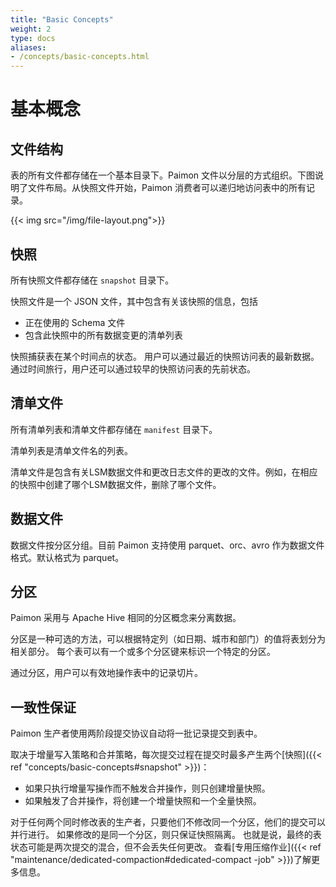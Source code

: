 ```yaml
---
title: "Basic Concepts"
weight: 2
type: docs
aliases:
- /concepts/basic-concepts.html
---
```

<!--
Licensed to the Apache Software Foundation (ASF) under one
or more contributor license agreements.  See the NOTICE file
distributed with this work for additional information
regarding copyright ownership.  The ASF licenses this file
to you under the Apache License, Version 2.0 (the
"License"); you may not use this file except in compliance
with the License.  You may obtain a copy of the License at

  http://www.apache.org/licenses/LICENSE-2.0

Unless required by applicable law or agreed to in writing,
software distributed under the License is distributed on an
"AS IS" BASIS, WITHOUT WARRANTIES OR CONDITIONS OF ANY
KIND, either express or implied.  See the License for the
specific language governing permissions and limitations
under the License.
-->

# 基本概念

## 文件结构

表的所有文件都存储在一个基本目录下。Paimon 文件以分层的方式组织。下图说明了文件布局。从快照文件开始，Paimon 消费者可以递归地访问表中的所有记录。

{{< img src="/img/file-layout.png">}}

## 快照

所有快照文件都存储在 `snapshot` 目录下。

快照文件是一个 JSON 文件，其中包含有关该快照的信息，包括

* 正在使用的 Schema 文件
* 包含此快照中的所有数据变更的清单列表

快照捕获表在某个时间点的状态。
用户可以通过最近的快照访问表的最新数据。
通过时间旅行，用户还可以通过较早的快照访问表的先前状态。


## 清单文件

所有清单列表和清单文件都存储在 `manifest` 目录下。

清单列表是清单文件名的列表。

清单文件是包含有关LSM数据文件和更改日志文件的更改的文件。例如，在相应的快照中创建了哪个LSM数据文件，删除了哪个文件。

## 数据文件

数据文件按分区分组。目前 Paimon 支持使用 parquet、orc、avro 作为数据文件格式。默认格式为 parquet。

## 分区

Paimon 采用与 Apache Hive 相同的分区概念来分离数据。

分区是一种可选的方法，可以根据特定列（如日期、城市和部门）的值将表划分为相关部分。 每个表可以有一个或多个分区键来标识一个特定的分区。

通过分区，用户可以有效地操作表中的记录切片。

## 一致性保证

Paimon 生产者使用两阶段提交协议自动将一批记录提交到表中。

取决于增量写入策略和合并策略，每次提交过程在提交时最多产生两个[快照]({{< ref "concepts/basic-concepts#snapshot" >}})：

- 如果只执行增量写操作而不触发合并操作，则只创建增量快照。
- 如果触发了合并操作，将创建一个增量快照和一个全量快照。

对于任何两个同时修改表的生产者，只要他们不修改同一个分区，他们的提交可以并行进行。
如果修改的是同一个分区，则只保证快照隔离。
也就是说，最终的表状态可能是两次提交的混合，但不会丢失任何更改。
查看[专用压缩作业]({{< ref "maintenance/dedicated-compaction#dedicated-compact -job" >}})了解更多信息。

